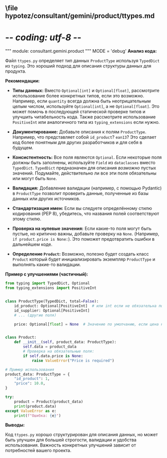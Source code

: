 ## \file hypotez/consultant/gemini/product/ttypes.md
# -*- coding: utf-8 -*-

""" module: consultant.gemini.product """
MODE = 'debug'
**Анализ кода:**

Файл `ttypes.py` определяет тип данных `ProductType` используя `TypedDict` из `typing`. Это хороший подход для описания структуры данных для продукта.

**Рекомендации:**

* **Типы данных:**  Вместо `Optional[int]` и `Optional[float]`, рассмотрите использование более конкретных типов, если это возможно. Например, если `quantity` всегда должна быть неотрицательным целым числом, используйте `Optional[int]`, а не `Optional[float]`.  Это может помочь в последующей статической проверке типов и улучшить читабельность кода. Также рассмотрите использование `PositiveInt` или аналогичного типа из `typing_extensions` если нужно.

* **Документирование:**  Добавьте описания к полям `ProductType`.  Например, что представляет собой `id_product`? `ean13`? Это сделает код более понятным для других разработчиков и для себя в будущем.

* **Консистентность:** Все поля являются `Optional`. Если некоторые поля *должны* быть заполнены, используйте `Field` из `dataclasses` вместо `TypedDict`. `TypedDict` предназначен для описания *возможно* пустых значений.  Подумайте, действительно ли все эти поля обязательны или могут быть `None`.

* **Валидация:**  Добавление валидации (например, с помощью Pydantic) в `ProductType` позволит проверить данные, полученные из базы данных или других источников.

* **Стандартизация имен:**  Если вы следуете определённому стилю кодирования (PEP 8), убедитесь, что названия полей соответствуют этому стилю.

* **Проверка на нулевые значения:** Если какие-то поля могут быть пустые, но критично важны, добавьте проверку на `None`.  (Например, `if product.price is None:`). Это поможет предотвратить ошибки в дальнейшем коде.

* **Определение `Product`:** Возможно, полезно будет создать класс `Product` который будет инициализировать экземпляр `ProductType` и выполнять какие-то валидации.


**Пример с улучшениями (частичный):**

```python
from typing import TypedDict, Optional
from typing_extensions import PositiveInt


class ProductType(TypedDict, total=False):
    id_product: Optional[PositiveInt]  # или int если не обязательна положительность
    id_supplier: Optional[PositiveInt]
    # ... (другие поля)

    price: Optional[float] = None  # Значение по умолчанию, если цена не указана


class Product:
    def __init__(self, product_data: ProductType):
        self.data = product_data
        # Проверка на обязательные поля:
        if self.data.price is None:
            raise ValueError("Price is required")

# Пример использования
product_data: ProductType = {
    "id_product": 1,
    "price": 10.0,
}

try:
    product = Product(product_data)
    print(product.data)
except ValueError as e:
    print(f"Ошибка: {e}")
```

**Выводы:**

Код `ttypes.py`  хорошо структурирован для описания данных, но может быть улучшен для большей строгости, валидации и удобства использования.  Важность конкретных улучшений зависит от потребностей вашего проекта.
